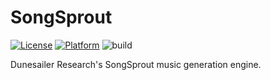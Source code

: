# SongSprout

[![License](https://img.shields.io/badge/License-MIT-blue.svg)](https://github.com/dunesailer/SongSprout/blob/master/LICENSE)
[![Platform](https://img.shields.io/badge/in-swift5.3-orange.svg)](https://github.com/apple/swift)
![build](https://github.com/dunesailer/SongSprout/workflows/build/badge.svg?branch=main)

Dunesailer Research's SongSprout music generation engine.
